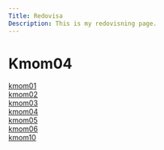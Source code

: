 ```yaml
---
Title: Redovisa
Description: This is my redovisning page.
---
```

Kmom04
==========================
<div class="hel">
<div class="boxk">
<div class="kmomb">
    <a href="kmom01">kmom01</a>
</div>

<div class="kmomb">
    <a href="kmom02">kmom02</a>
</div>

<div class="kmomb">
    <a href="kmom03">kmom03</a>
</div>

<div class="kmomb">
    <a href="kmom04">kmom04</a>
</div>

<div class="kmomb">
    <a href="kmom05">kmom05</a>
</div>

<div class="kmomb">
    <a href="kmom06">kmom06</a>
</div>
<div class="kmomb">
    <a href="kmom10">kmom10</a>
</div>
</div>

<div class="texten">
</div>
</div>

